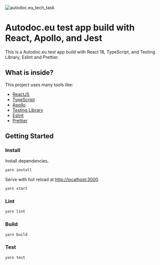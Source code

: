
![autodoc.eu_tech_task](https://github.com/ainkhm/autodoc.eu_tech_task/blob/main/.github/cover.png?raw=true)

# Autodoc.eu test app build with React, Apollo, and Jest

This is a Autodoc.eu test app build with React 18, TypeScript, and Testing Library, Eslint and Prettier.

## What is inside?

This project uses many tools like:

- [ReactJS](https://reactjs.org)
- [TypeScript](https://www.typescriptlang.org)
- [Apollo](https://www.apollographql.com/)
- [Testing Library](https://testing-library.com)
- [Eslint](https://eslint.org)
- [Prettier](https://prettier.io)


## Getting Started

### Install


Install dependencies.

```bash
yarn install
```

Serve with hot reload at <http://localhost:3000>.

```bash
yarn start
```

### Lint

```bash
yarn lint
```

### Build

```bash
yarn build
```

### Test

```bash
yarn test
```